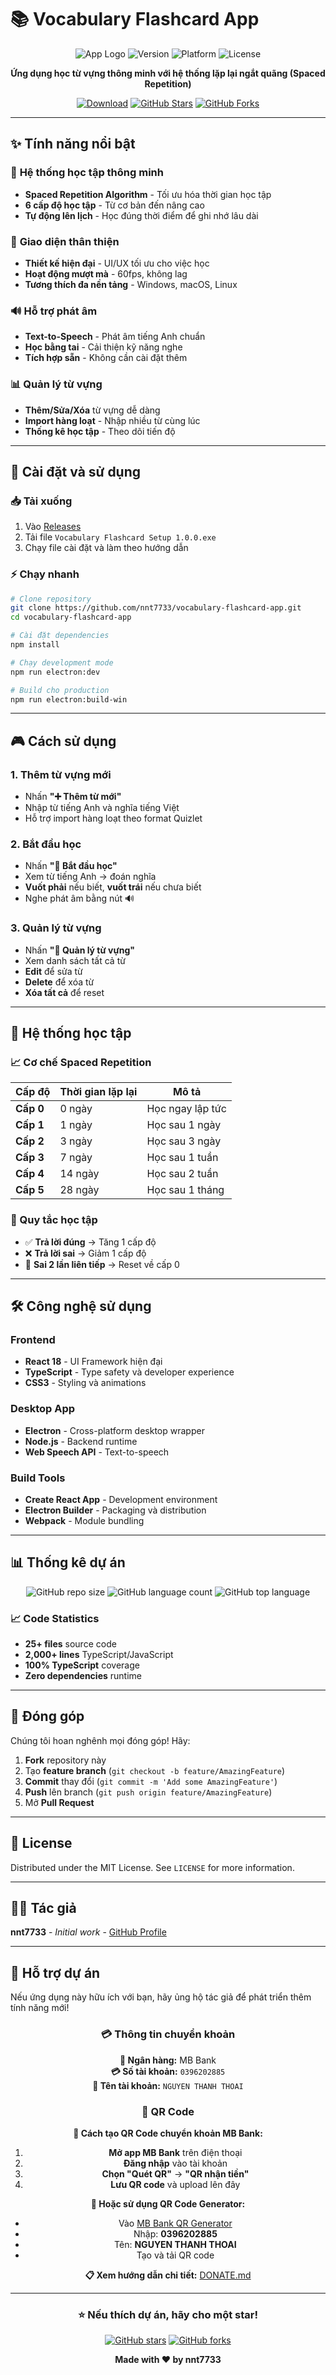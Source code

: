 # 📚 Vocabulary Flashcard App

<div align="center">

![App Logo](https://img.shields.io/badge/Vocabulary-Flashcard-blue?style=for-the-badge&logo=book)
![Version](https://img.shields.io/badge/Version-2.1.0-green?style=for-the-badge)
![Platform](https://img.shields.io/badge/Platform-Windows%20%7C%20macOS%20%7C%20Linux-lightgrey?style=for-the-badge)
![License](https://img.shields.io/badge/License-MIT-yellow?style=for-the-badge)

**Ứng dụng học từ vựng thông minh với hệ thống lặp lại ngắt quãng (Spaced Repetition)**

[![Download](https://img.shields.io/badge/Download-Latest%20Release-brightgreen?style=for-the-badge&logo=download)](https://github.com/nnt7733/vocabulary-flashcard-app/releases)
[![GitHub Stars](https://img.shields.io/github/stars/nnt7733/vocabulary-flashcard-app?style=for-the-badge&logo=github)](https://github.com/nnt7733/vocabulary-flashcard-app/stargazers)
[![GitHub Forks](https://img.shields.io/github/forks/nnt7733/vocabulary-flashcard-app?style=for-the-badge&logo=github)](https://github.com/nnt7733/vocabulary-flashcard-app/network)

</div>

---

## ✨ Tính năng nổi bật

### 🧠 **Hệ thống học tập thông minh**
- **Spaced Repetition Algorithm** - Tối ưu hóa thời gian học tập
- **6 cấp độ học tập** - Từ cơ bản đến nâng cao
- **Tự động lên lịch** - Học đúng thời điểm để ghi nhớ lâu dài

### 🎯 **Giao diện thân thiện**
- **Thiết kế hiện đại** - UI/UX tối ưu cho việc học
- **Hoạt động mượt mà** - 60fps, không lag
- **Tương thích đa nền tảng** - Windows, macOS, Linux

### 🔊 **Hỗ trợ phát âm**
- **Text-to-Speech** - Phát âm tiếng Anh chuẩn
- **Học bằng tai** - Cải thiện kỹ năng nghe
- **Tích hợp sẵn** - Không cần cài đặt thêm

### 📊 **Quản lý từ vựng**
- **Thêm/Sửa/Xóa** từ vựng dễ dàng
- **Import hàng loạt** - Nhập nhiều từ cùng lúc
- **Thống kê học tập** - Theo dõi tiến độ

---

## 🚀 Cài đặt và sử dụng

### **📥 Tải xuống**
1. Vào [Releases](https://github.com/nnt7733/vocabulary-flashcard-app/releases)
2. Tải file `Vocabulary Flashcard Setup 1.0.0.exe`
3. Chạy file cài đặt và làm theo hướng dẫn

### **⚡ Chạy nhanh**
```bash
# Clone repository
git clone https://github.com/nnt7733/vocabulary-flashcard-app.git
cd vocabulary-flashcard-app

# Cài đặt dependencies
npm install

# Chạy development mode
npm run electron:dev

# Build cho production
npm run electron:build-win
```

---

## 🎮 Cách sử dụng

### **1. Thêm từ vựng mới**
- Nhấn **"➕ Thêm từ mới"**
- Nhập từ tiếng Anh và nghĩa tiếng Việt
- Hỗ trợ import hàng loạt theo format Quizlet

### **2. Bắt đầu học**
- Nhấn **"🚀 Bắt đầu học"**
- Xem từ tiếng Anh → đoán nghĩa
- **Vuốt phải** nếu biết, **vuốt trái** nếu chưa biết
- Nghe phát âm bằng nút 🔊

### **3. Quản lý từ vựng**
- Nhấn **"📝 Quản lý từ vựng"**
- Xem danh sách tất cả từ
- **Edit** để sửa từ
- **Delete** để xóa từ
- **Xóa tất cả** để reset

---

## 🧠 Hệ thống học tập

### **📈 Cơ chế Spaced Repetition**

| Cấp độ | Thời gian lặp lại | Mô tả |
|--------|------------------|-------|
| **Cấp 0** | 0 ngày | Học ngay lập tức |
| **Cấp 1** | 1 ngày | Học sau 1 ngày |
| **Cấp 2** | 3 ngày | Học sau 3 ngày |
| **Cấp 3** | 7 ngày | Học sau 1 tuần |
| **Cấp 4** | 14 ngày | Học sau 2 tuần |
| **Cấp 5** | 28 ngày | Học sau 1 tháng |

### **🎯 Quy tắc học tập**
- ✅ **Trả lời đúng** → Tăng 1 cấp độ
- ❌ **Trả lời sai** → Giảm 1 cấp độ  
- 🔄 **Sai 2 lần liên tiếp** → Reset về cấp 0

---

## 🛠️ Công nghệ sử dụng

### **Frontend**
- **React 18** - UI Framework hiện đại
- **TypeScript** - Type safety và developer experience
- **CSS3** - Styling và animations

### **Desktop App**
- **Electron** - Cross-platform desktop wrapper
- **Node.js** - Backend runtime
- **Web Speech API** - Text-to-speech

### **Build Tools**
- **Create React App** - Development environment
- **Electron Builder** - Packaging và distribution
- **Webpack** - Module bundling

---

## 📊 Thống kê dự án

<div align="center">

![GitHub repo size](https://img.shields.io/github/repo-size/nnt7733/vocabulary-flashcard-app?style=for-the-badge)
![GitHub language count](https://img.shields.io/github/languages/count/nnt7733/vocabulary-flashcard-app?style=for-the-badge)
![GitHub top language](https://img.shields.io/github/languages/top/nnt7733/vocabulary-flashcard-app?style=for-the-badge)

</div>

### **📈 Code Statistics**
- **25+ files** source code
- **2,000+ lines** TypeScript/JavaScript
- **100% TypeScript** coverage
- **Zero dependencies** runtime

---

## 🤝 Đóng góp

Chúng tôi hoan nghênh mọi đóng góp! Hãy:

1. **Fork** repository này
2. Tạo **feature branch** (`git checkout -b feature/AmazingFeature`)
3. **Commit** thay đổi (`git commit -m 'Add some AmazingFeature'`)
4. **Push** lên branch (`git push origin feature/AmazingFeature`)
5. Mở **Pull Request**

---

## 📄 License

Distributed under the MIT License. See `LICENSE` for more information.

---

## 👨‍💻 Tác giả

**nnt7733** - *Initial work* - [GitHub Profile](https://github.com/nnt7733)

---

## 💝 Hỗ trợ dự án

Nếu ứng dụng này hữu ích với bạn, hãy ủng hộ tác giả để phát triển thêm tính năng mới!

<div align="center">

### 💳 Thông tin chuyển khoản

**🏦 Ngân hàng:** MB Bank  
**💳 Số tài khoản:** `0396202885`  
**👤 Tên tài khoản:** `NGUYEN THANH THOAI`

### 📱 QR Code

<div align="center">

**🔧 Cách tạo QR Code chuyển khoản MB Bank:**

1. **Mở app MB Bank** trên điện thoại
2. **Đăng nhập** vào tài khoản
3. **Chọn "Quét QR"** → **"QR nhận tiền"**
4. **Lưu QR code** và upload lên đây

**📱 Hoặc sử dụng QR Code Generator:**
- Vào [MB Bank QR Generator](https://mbbank.com.vn/qr-generator)
- Nhập: **0396202885**
- Tên: **NGUYEN THANH THOAI**
- Tạo và tải QR code

**📋 Xem hướng dẫn chi tiết:** [DONATE.md](DONATE.md)

</div>

</div>

---

<div align="center">

### ⭐ Nếu thích dự án, hãy cho một star!

[![GitHub stars](https://img.shields.io/github/stars/nnt7733/vocabulary-flashcard-app?style=social)](https://github.com/nnt7733/vocabulary-flashcard-app/stargazers)
[![GitHub forks](https://img.shields.io/github/forks/nnt7733/vocabulary-flashcard-app?style=social)](https://github.com/nnt7733/vocabulary-flashcard-app/network)

**Made with ❤️ by nnt7733**

</div>